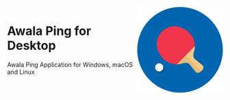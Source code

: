 <img src="./ping-logo.png" align="right"/>

# Awala Ping for Desktop

Awala Ping Application for Windows, macOS and Linux
